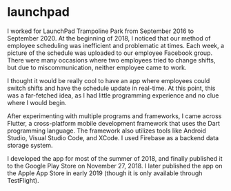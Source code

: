# launchpad

I worked for LaunchPad Trampoline Park from September 2016 to September 2020. At the beginning of 2018, I noticed that our method of employee scheduling was inefficient and problematic at times. Each week, a picture of the schedule was uploaded to our employee Facebook group. There were many occasions where two employees tried to change shifts, but due to miscommunication, neither employee came to work.

I thought it would be really cool to have an app where employees could switch shifts and have the schedule update in real-time. At this point, this was a far-fetched idea, as I had little programming experience and no clue where I would begin.

After experimenting with multiple programs and frameworks, I came across Flutter, a cross-platform mobile development framework that uses the Dart programming language. The framework also utilizes tools like Android Studio, Visual Studio Code, and XCode. I used Firebase as a backend data storage system.

I developed the app for most of the summer of 2018, and finally published it to the Google Play Store on November 27, 2018. I later published the app on the Apple App Store in early 2019 (though it is only available through TestFlight).
